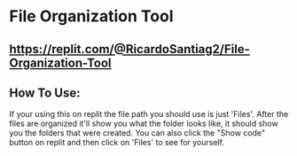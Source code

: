 # File Organization Tool

## https://replit.com/@RicardoSantiag2/File-Organization-Tool

## How To Use:
If your using this on replit the file path you should use is just 'Files'. After the files are organized it'll show you what the folder looks like, it should show you the folders that were created. You can also click the "Show code" button on replit and then click on 'Files' to see for yourself.
